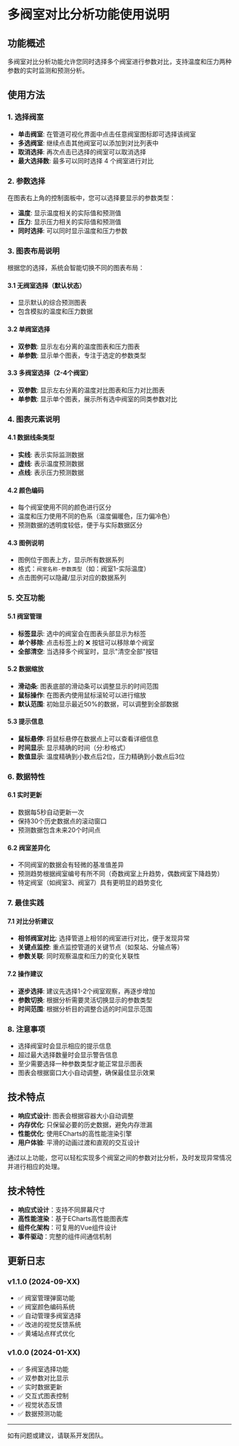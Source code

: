 # 多阀室对比分析功能使用说明

## 功能概述

多阀室对比分析功能允许您同时选择多个阀室进行参数对比，支持温度和压力两种参数的实时监测和预测分析。

## 使用方法

### 1. 选择阀室

- **单击阀室**: 在管道可视化界面中点击任意阀室图标即可选择该阀室
- **多选阀室**: 继续点击其他阀室可以添加到对比列表中
- **取消选择**: 再次点击已选择的阀室可以取消选择
- **最大选择数**: 最多可以同时选择 4 个阀室进行对比

### 2. 参数选择

在图表右上角的控制面板中，您可以选择要显示的参数类型：
- **温度**: 显示温度相关的实际值和预测值
- **压力**: 显示压力相关的实际值和预测值
- **同时选择**: 可以同时显示温度和压力参数

### 3. 图表布局说明

根据您的选择，系统会智能切换不同的图表布局：

#### 3.1 无阀室选择（默认状态）
- 显示默认的综合预测图表
- 包含模拟的温度和压力数据

#### 3.2 单阀室选择
- **双参数**: 显示左右分离的温度图表和压力图表
- **单参数**: 显示单个图表，专注于选定的参数类型

#### 3.3 多阀室选择（2-4个阀室）
- **双参数**: 显示左右分离的温度对比图表和压力对比图表
- **单参数**: 显示单个图表，展示所有选中阀室的同类参数对比

### 4. 图表元素说明

#### 4.1 数据线条类型
- **实线**: 表示实际监测数据
- **虚线**: 表示温度预测数据
- **点线**: 表示压力预测数据

#### 4.2 颜色编码
- 每个阀室使用不同的颜色进行区分
- 温度和压力使用不同的色系（温度偏暖色，压力偏冷色）
- 预测数据的透明度较低，便于与实际数据区分

#### 4.3 图例说明
- 图例位于图表上方，显示所有数据系列
- 格式：`阀室名称-参数类型`（如：阀室1-实际温度）
- 点击图例可以隐藏/显示对应的数据系列

### 5. 交互功能

#### 5.1 阀室管理
- **标签显示**: 选中的阀室会在图表头部显示为标签
- **单个移除**: 点击标签上的 ❌ 按钮可以移除单个阀室
- **全部清空**: 当选择多个阀室时，显示"清空全部"按钮

#### 5.2 数据缩放
- **滑动条**: 图表底部的滑动条可以调整显示的时间范围
- **鼠标操作**: 在图表内使用鼠标滚轮可以进行缩放
- **默认范围**: 初始显示最近50%的数据，可以调整到全部数据

#### 5.3 提示信息
- **鼠标悬停**: 将鼠标悬停在数据点上可以查看详细信息
- **时间显示**: 显示精确的时间（分:秒格式）
- **数值显示**: 温度精确到小数点后2位，压力精确到小数点后3位

### 6. 数据特性

#### 6.1 实时更新
- 数据每5秒自动更新一次
- 保持30个历史数据点的滚动窗口
- 预测数据包含未来20个时间点

#### 6.2 阀室差异化
- 不同阀室的数据会有轻微的基准值差异
- 预测趋势根据阀室编号有所不同（奇数阀室上升趋势，偶数阀室下降趋势）
- 特定阀室（如阀室3、阀室7）具有更明显的趋势变化

### 7. 最佳实践

#### 7.1 对比分析建议
- **相邻阀室对比**: 选择管道上相邻的阀室进行对比，便于发现异常
- **关键点监控**: 重点监控管道的关键节点（如泵站、分输点等）
- **参数关联**: 同时观察温度和压力的变化关联性

#### 7.2 操作建议
- **逐步选择**: 建议先选择1-2个阀室观察，再逐步增加
- **参数切换**: 根据分析需要灵活切换显示的参数类型
- **时间范围**: 根据分析目的调整合适的时间显示范围

### 8. 注意事项

- 选择阀室时会显示相应的提示信息
- 超过最大选择数量时会显示警告信息
- 至少需要选择一种参数类型才能正常显示图表
- 图表会根据窗口大小自动调整，确保最佳显示效果

## 技术特点

- **响应式设计**: 图表会根据容器大小自动调整
- **内存优化**: 只保留必要的历史数据，避免内存泄漏
- **性能优化**: 使用ECharts的高性能渲染引擎
- **用户体验**: 平滑的动画过渡和直观的交互设计

通过以上功能，您可以轻松实现多个阀室之间的参数对比分析，及时发现异常情况并进行相应的处理。

## 技术特性

- **响应式设计**：支持不同屏幕尺寸
- **高性能渲染**：基于ECharts高性能图表库
- **组件化架构**：可复用的Vue组件设计
- **事件驱动**：完整的组件间通信机制

## 更新日志

### v1.1.0 (2024-09-XX)
- ✅ 阀室管理弹窗功能
- ✅ 阀室颜色编码系统
- ✅ 自动管理多阀室选择
- ✅ 改进的视觉反馈系统
- ✅ 黄埔站点样式优化

### v1.0.0 (2024-01-XX)
- ✅ 多阀室选择功能
- ✅ 双参数对比显示
- ✅ 实时数据更新
- ✅ 交互式图表控制
- ✅ 视觉状态反馈
- ✅ 数据预测功能

---

如有问题或建议，请联系开发团队。 